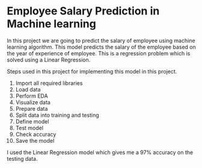 # Employee Salary Prediction in Machine learning 
In this project we are going to predict the salary of employee using machine learning algorithm.
This model predicts the salary of the employee based on the year of experience of employee.
This is a regression problem which is solved using a Linear Regression.

Steps used in this project for implementing this model in this project.

1. Import all required libraries 
2. Load data 
3. Perform EDA 
4. Visualize data 
5. Prepare data 
6. Split data into training and testing  
7. Define model 
8. Test model 
9.  Check accuracy
10. Save the model 

I used the Linear Regression model which gives me a  97% accuracy on the testing data.


